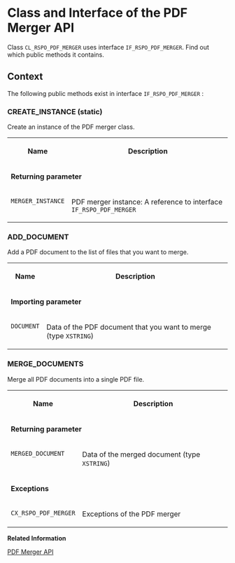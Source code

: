<!-- loiof647ef4602dc461488cc82444141b51a -->

# Class and Interface of the PDF Merger API

Class `CL_RSPO_PDF_MERGER` uses interface `IF_RSPO_PDF_MERGER`. Find out which public methods it contains.



<a name="loiof647ef4602dc461488cc82444141b51a__section_ifh_qrn_1xb"/>

## Context

The following public methods exist in interface `IF_RSPO_PDF_MERGER` :



### CREATE\_INSTANCE \(static\)

Create an instance of the PDF merger class.


<table>
<tr>
<th valign="top">

Name

</th>
<th valign="top">

Description

</th>
</tr>
<tr>
<td valign="top" colspan="2">

**Returning parameter**

</td>
</tr>
<tr>
<td valign="top">

`MERGER_INSTANCE`

</td>
<td valign="top">

PDF merger instance: A reference to interface `IF_RSPO_PDF_MERGER`

</td>
</tr>
</table>



### ADD\_DOCUMENT

Add a PDF document to the list of files that you want to merge.


<table>
<tr>
<th valign="top">

Name

</th>
<th valign="top">

Description

</th>
</tr>
<tr>
<td valign="top" colspan="2">

**Importing parameter**

</td>
</tr>
<tr>
<td valign="top">

`DOCUMENT`

</td>
<td valign="top">

Data of the PDF document that you want to merge \(type `XSTRING`\)

</td>
</tr>
</table>



### MERGE\_DOCUMENTS

Merge all PDF documents into a single PDF file.


<table>
<tr>
<th valign="top">

Name

</th>
<th valign="top">

Description

</th>
</tr>
<tr>
<td valign="top" colspan="2">

**Returning parameter**

</td>
</tr>
<tr>
<td valign="top">

`MERGED_DOCUMENT`

</td>
<td valign="top">

Data of the merged document \(type `XSTRING`\)

</td>
</tr>
<tr>
<td valign="top" colspan="2">

**Exceptions**

</td>
</tr>
<tr>
<td valign="top">

`CX_RSPO_PDF_MERGER`

</td>
<td valign="top">

Exceptions of the PDF merger

</td>
</tr>
</table>

**Related Information**  


[PDF Merger API](pdf-merger-api-57013a7.md "You can use a class-based API to merge the content of different PDF files into a single PDF file. The result file contains all pages of the source files in the sequence of the original files.")

